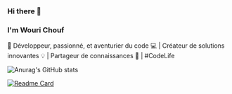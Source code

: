 ### Hi there 👋

### I'm Wouri Chouf
🚀 Développeur, passionné, et aventurier du code 💻 | Créateur de solutions innovantes 💡 | Partageur de connaissances 📝 | #CodeLife

![Anurag's GitHub stats](https://github-readme-stats.vercel.app/api?username=Richouf95&hide=contribs,prs)

[![Readme Card](https://github-readme-stats.vercel.app/api/pin/?username=anuraghazra&repo=github-readme-stats)](https://github.com/anuraghazra/github-readme-stats)
